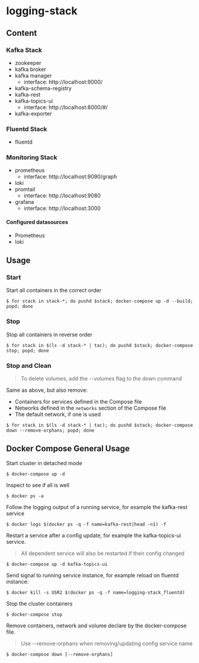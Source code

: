 # logging-stack

## Content
### Kafka Stack
- zookeeper
- kafka broker
- kafka manager
  - interface: http://localhost:9000/
- kafka-schema-registry
- kafka-rest
- kafka-topics-ui
  - interface: http://localhost:8000/#/
- kafka-exporter

### Fluentd Stack
- fluentd
### Monitoring Stack
- prometheus
  - interface: http://localhost:9090/graph
- loki
- promtail
  - interface: http://localhost:9080
- grafana
  - interface: http://localhost:3000
#### Configured datasources
- Prometheus
- loki

## Usage
### Start
Start all containers in the correct order
```
$ for stack in stack-*; do pushd $stack; docker-compose up -d --build; popd; done
```

### Stop
Stop all containers in reverse order
```
$ for stack in $(ls -d stack-* | tac); do pushd $stack; docker-compose stop; popd; done
```
### Stop and Clean
> To delete volumes, add the --volumes flag to the down command

Same as above, but also remove:
- Containers for services defined in the Compose file
- Networks defined in the `networks` section of the Compose file
- The default network, if one is used
```
$ for stack in $(ls -d stack-* | tac); do pushd $stack; docker-compose down --remove-orphans; popd; done
```

## Docker Compose General Usage
Start cluster in detached mode
```
$ docker-compose up -d
```

Inspect to see if all is well
```
$ docker ps -a
```

Follow the logging output of a running service, for example the kafka-rest service
```
$ docker logs $(docker ps -q -f name=kafka-rest|head -n1) -f
```

Restart a service after a config update, for example the kafka-topics-ui service.

> All dependent service will also be restarted if their config changed

```
$ docker-compose up -d kafka-topics-ui
```

Send signal to running service instance, for example reload on fluentd instance:
```
$ docker kill -s USR2 $(docker ps -q -f name=logging-stack_fluentd)
```

Stop the cluster containers
```
$ docker-compose stop
```

Remove containers, network and volume declare by the docker-compose file.

> Use --remove-orphans when removing/updating config service name

```
$ docker-compose down [--remove-orphans]
```
